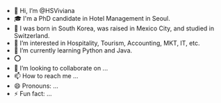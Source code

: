 - 👋 Hi, I’m @HSViviana
- 🎓 I'm a PhD candidate in Hotel Management in Seoul.
- 👶 I was born in South Korea, was raised in Mexico City, and studied in Switzerland.
- 👀 I’m interested in Hospitality, Tourism, Accounting, MKT, IT, etc.
- 🌱 I’m currently learning Python and Java.
- ⭕
- 💞️ I’m looking to collaborate on ...
- 📫 How to reach me ...
- 😄 Pronouns: ...
- ⚡ Fun fact: ...

<!---
HSViviana/HSViviana is a ✨ special ✨ repository because its `README.md` (this file) appears on your GitHub profile.
You can click the Preview link to take a look at your changes.
--->
